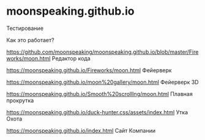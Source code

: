 # moonspeaking.github.io
Тестирование  

Как это работает?

https://github.com/moonspeaking/moonspeaking.github.io/blob/master/Fireworks/moon.html    Редактор кода

https://moonspeaking.github.io/Fireworks/moon.html Фейерверк 

https://moonspeaking.github.io/moon%20gallery/moon.html Фейерверк 3D

https://moonspeaking.github.io/Smooth%20scrollIng/moon.html Плавная прокрутка 

https://moonspeaking.github.io/duck-hunter.css/assets/index.html Утка Охота 

https://moonspeaking.github.io/index.html Сайт Компании
